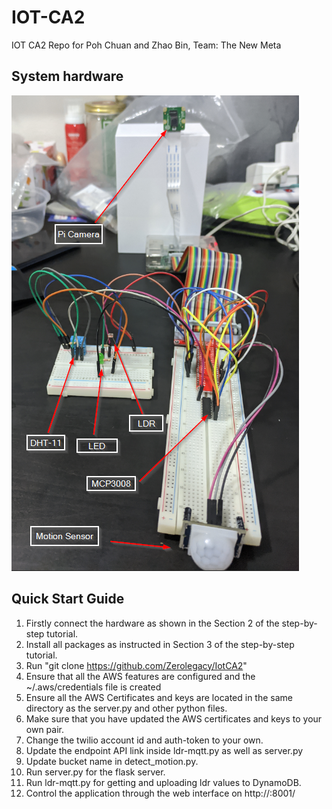 # IOT-CA2
IOT CA2 Repo for Poh Chuan and Zhao Bin, Team: The New Meta
## System hardware
![Final Hardware Setup](./Finalsetup.png)


## Quick Start Guide
1. Firstly connect the hardware as shown in the Section 2 of the step-by-step tutorial.
2. Install all packages as instructed in Section 3 of the step-by-step tutorial.
3. Run "git clone https://github.com/Zerolegacy/IotCA2"
4. Ensure that all the AWS features are configured and the ~/.aws/credentials file is created
5. Ensure all the AWS Certificates and keys are located in the same directory as the server.py and other python files.
6. Make sure that you have updated the AWS certificates and keys to your own pair.
7. Change the twilio account id and auth-token to your own.
8. Update the endpoint API link inside ldr-mqtt.py as well as server.py
9. Update bucket name in detect_motion.py.
10. Run server.py for the flask server.
11. Run ldr-mqtt.py for getting and uploading ldr values to DynamoDB.
12. Control the application through the web interface on http://<ip of raspberry pi>:8001/